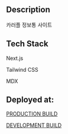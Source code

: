 ## Description

카러플 정보통 사이트

## Tech Stack

Next.js

Tailwind CSS

MDX

## Deployed at:

[PRODUCTION BUILD](https://krrpinfo.vercel.app/)

[DEVELOPMENT BUILD](https://krrpinfo-dev.vercel.app/)
